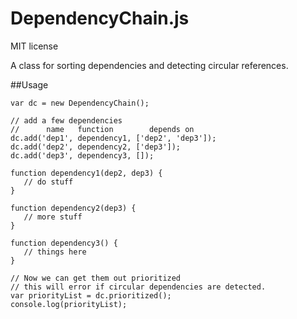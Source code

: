 DependencyChain.js
======

MIT license

A class for sorting dependencies and detecting circular references.

##Usage

    var dc = new DependencyChain();

    // add a few dependencies
    //      name   function        depends on
    dc.add('dep1', dependency1, ['dep2', 'dep3']);
    dc.add('dep2', dependency2, ['dep3']);
    dc.add('dep3', dependency3, []);

    function dependency1(dep2, dep3) {
       // do stuff
    }

    function dependency2(dep3) {
       // more stuff
    }

    function dependency3() {
       // things here
    }

    // Now we can get them out prioritized
    // this will error if circular dependencies are detected.
    var priorityList = dc.prioritized();
    console.log(priorityList);
